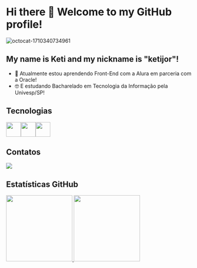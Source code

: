 # Hi there 👋 Welcome to my GitHub profile!

![octocat-1710340734961](https://github.com/ketijor/ketijor/assets/71487324/75d557af-2450-4e0e-a67e-03f81b0c80c4)


## My name is Keti and my nickname is "ketijor"!

- 🌱 Atualmente estou aprendendo Front-End com a Alura em parceria com a Oracle!
- 🤓 E estudando Bacharelado em Tecnologia da Informação pela Univesp/SP!

## Tecnologias

<i class="devicon-html5-plain-wordmark"></i>

<img src="https://cdn.jsdelivr.net/gh/devicons/devicon@latest/icons/html5/html5-original-wordmark.svg" width="40" height="40"/><img src="https://cdn.jsdelivr.net/gh/devicons/devicon@latest/icons/css3/css3-original-wordmark.svg" width="40" height="40"/><img src="https://cdn.jsdelivr.net/gh/devicons/devicon@latest/icons/javascript/javascript-original.svg" width="40" height="40"/>

## Contatos

<div>
  <a href="https://www.linkedin.com/in/ketrin-jorgensen-dev" target="_blank"><img loading="lazy" src="https://img.shields.io/badge/-LinkedIn-%230077B5?style=for-the-badge&logo=linkedin&logoColor=white" target="_blank"></a>   
</div>

## Estatísticas GitHub

<div>
<a href="https://github.com/ketijor">
<img loading="lazy" height="180em" src="https://github-readme-stats.vercel.app/api/top-langs/?username=ketijor&layout=compact&langs_count=7&theme=dracula"/>
<img loading="lazy" height="180em" src="https://github-readme-stats.vercel.app/api?username=ketijor&show_icons=true&theme=dracula&include_all_commits=true&count_private=true"/>
</div>


<!--
**ketijor/ketijor** is a ✨ _special_ ✨ repository because its `README.md` (this file) appears on your GitHub profile.

Here are some ideas to get you started:

- 🔭 I’m currently working on ...
- 🌱 I’m currently learning ...
- 👯 I’m looking to collaborate on ...
- 🤔 I’m looking for help with ...
- 💬 Ask me about ...
- 📫 How to reach me: ...
- 😄 Pronouns: ...
- ⚡ Fun fact: ...
-->
